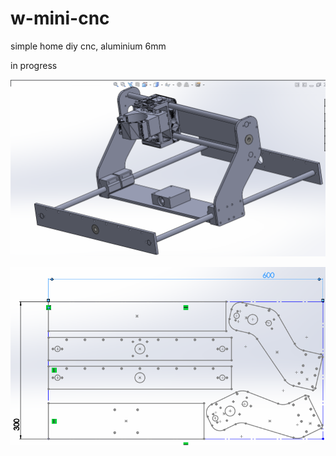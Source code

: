 # w-mini-cnc
simple home diy cnc, aluminium 6mm

in progress

![assembly](https://github.com/whoim2/w-mini-cnc/raw/main/Screenshot_1.png)

![cut](https://github.com/whoim2/w-mini-cnc/raw/main/Screenshot_2.png)
